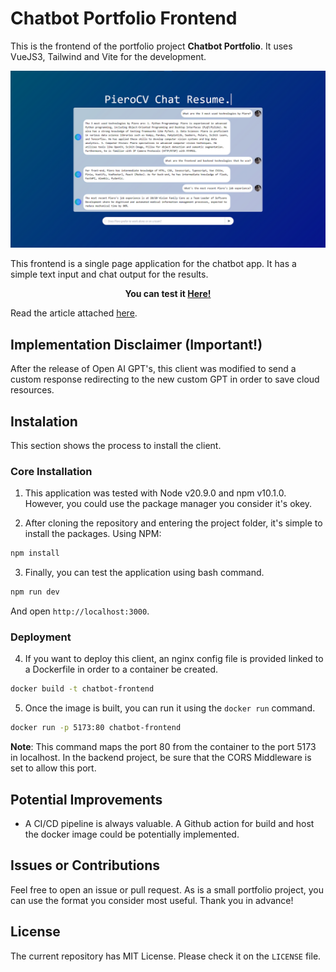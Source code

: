 # Chatbot Portfolio Frontend
This is the frontend of the portfolio project **Chatbot Portfolio**. It uses VueJS3, Tailwind and Vite for the development.

<p align="center">
  <img src="assets/gui.png" alt="User Interface for Chatbot app">
</p>

This frontend is a single page application for the chatbot app. It has a simple text input and chat output for the results. 
<p align="center">
<strong>You can test it <a href="https://chatapp.intautomation.net">Here!</a></strong>
</p>

Read the article attached [here](#).

## Implementation Disclaimer (**Important!**)
After the release of Open AI GPT's, this client was modified to send a custom response redirecting to the new custom GPT in order to save cloud resources. 

## Instalation
This section shows the process to install the client.

### Core Installation
1. This application was tested with Node v20.9.0 and npm v10.1.0. However, you could use the package manager you consider it's okey.

2. After cloning the repository and entering the project folder, it's simple to install the packages. Using NPM:

```bash
npm install
```

3. Finally, you can test the application using bash command.
```bash
npm run dev
```
And open `http://localhost:3000`.

### Deployment
4. If you want to deploy this client, an nginx config file is provided linked to a Dockerfile in order to a container be created.
```bash
docker build -t chatbot-frontend
```

5. Once the image is built, you can run it using the `docker run` command.
```bash
docker run -p 5173:80 chatbot-frontend
```

**Note**: This command maps the port 80 from the container to the port 5173 in localhost. In the backend project, be sure that the CORS Middleware is set to allow this port.
## Potential Improvements
- A CI/CD pipeline is always valuable. A Github action for build and host the docker image could be potentially implemented.

## Issues or Contributions
Feel free to open an issue or pull request. As is a small portfolio project, you can use the format you consider most useful. Thank you in advance!

## License
The current repository has MIT License. Please check it on the `LICENSE` file.

